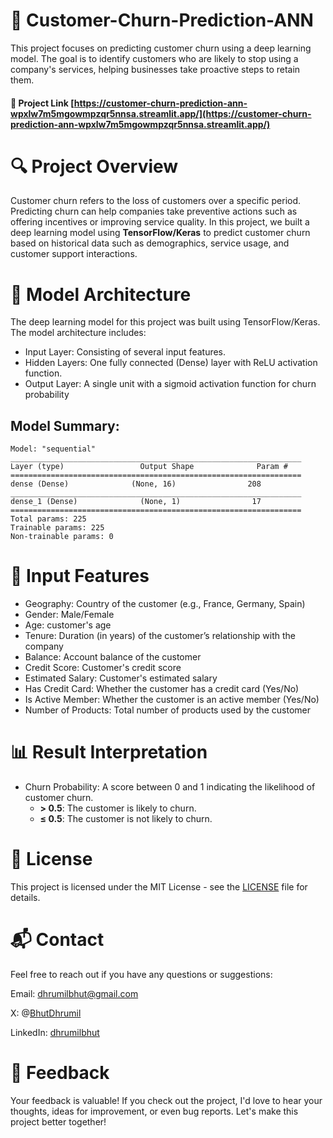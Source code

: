 # 🚀 Customer-Churn-Prediction-ANN
This project focuses on predicting customer churn using a deep learning model. The goal is to identify customers who are likely to stop using a company's services, helping businesses take proactive steps to retain them.

#### 🔗 Project Link [https://customer-churn-prediction-ann-wpxlw7m5mgowmpzqr5nnsa.streamlit.app/](https://customer-churn-prediction-ann-wpxlw7m5mgowmpzqr5nnsa.streamlit.app/)

# 🔍 Project Overview
Customer churn refers to the loss of customers over a specific period. Predicting churn can help companies take preventive actions such as offering incentives or improving service quality. In this project, we built a deep learning model using **TensorFlow/Keras** to predict customer churn based on historical data such as demographics, service usage, and customer support interactions.

# 🧠 Model Architecture
The deep learning model for this project was built using TensorFlow/Keras. The model architecture includes:

- Input Layer: Consisting of several input features.
- Hidden Layers: One fully connected (Dense) layer with ReLU activation function.
- Output Layer: A single unit with a sigmoid activation function for churn probability

## Model Summary:
```
Model: "sequential"
_________________________________________________________________
Layer (type)                 Output Shape              Param #   
=================================================================
dense (Dense)              (None, 16)                208      
_________________________________________________________________
dense_1 (Dense)              (None, 1)                17              
=================================================================
Total params: 225
Trainable params: 225
Non-trainable params: 0

```

# 📝 Input Features
- Geography: Country of the customer (e.g., France, Germany, Spain)
- Gender: Male/Female
- Age: customer's age
- Tenure: Duration (in years) of the customer’s relationship with the company
- Balance: Account balance of the customer
- Credit Score: Customer's credit score
- Estimated Salary: Customer's estimated salary
- Has Credit Card: Whether the customer has a credit card (Yes/No)
- Is Active Member: Whether the customer is an active member (Yes/No)
- Number of Products: Total number of products used by the customer

# 📊 Result Interpretation

- Churn Probability: A score between 0 and 1 indicating the likelihood of customer churn.
  - **> 0.5**: The customer is likely to churn.
  - **≤ 0.5**: The customer is not likely to churn.
 
# 📜 License
This project is licensed under the MIT License - see the [LICENSE](./LICENSE) file for details.

# 📬 Contact
Feel free to reach out if you have any questions or suggestions:

Email: dhrumilbhut@gmail.com

X: @[BhutDhrumil](https://x.com/BhutDhrumil)

LinkedIn: [dhrumilbhut](https://www.linkedin.com/in/dhrumilbhut?utm_source=share&utm_campaign=share_via&utm_content=profile&utm_medium=ios_app)

# 💬 Feedback
Your feedback is valuable! If you check out the project, I'd love to hear your thoughts, ideas for improvement, or even bug reports. Let's make this project better together!
